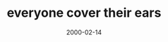 ---
layout: base.njk
title : 'everyone cover their ears' 
view_title : 'everyone cover their ears' 
year : '2000' 
date : '2000-02-14' 
img_file : '/drawing/everybody.png' 
html_file : 'everyonec' 
next_html : 'andithought.html' 
year_order : '167' 
permalink : "title/{{html_file}}.html"
---
